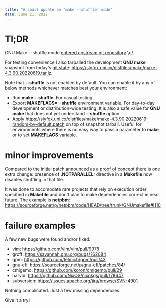 ```yaml
---
title: "A small update on 'make --shuffle' mode"
date: June 21, 2022
---
```


# Tl;DR

GNU Make \-\-shuffle mode [entered upstream git repository](https://git.savannah.gnu.org/cgit/make.git/commit/?id=621d3196fae94e9006a7e9c5ffdaf5ec209bf832) \\o/.

For testing convenience I also tarballed the development **GNU make**
snapshot from today's [git state](https://git.savannah.gnu.org/cgit/make.git/commit/?id=84ed34ba5a32dd52600c756445f3724c9e23cf95):
<https://slyfox.uni.cx/distfiles/make/make-4.3.90.20220619.tar.lz>.

Note that **\-\-shuffle** is not enabled by default. You can enable it
by any of below methods whichever matches best your environment:

- Run **make \-\-shuffle**. For casual testing.
- Export **MAKEFLAGS=\-\-shuffle** environment variable. For day-to-day
  development or distribution-wide testing. It is also a safe value
  for **GNU make** that does not yet understand **\-\-shuffle** option.
- Apply <https://slyfox.uni.cx/distfiles/make/make-4.3.90.20220619-random-by-default.patch>
  on top of snapshot tarball. Useful for environments where there is no
  easy way to pass a parameter to **make** or to set **MAKEFLAGS**
  variable.

# minor improvements

Compared to the initial patch announced as a
[proof of concept](/posts/238-new-make-shuffle-mode.html)
there is one extra change: presence of **.NOTPARALLEL:** directive
in a **Makefile** now disables shuffling in that file.

It was done to accomodate rare projects that rely on execution order
specified in **Makefile** and don't plan to make dependencies correct
in near future. The example is **netpbm**:
<https://sourceforge.net/p/netpbm/code/HEAD/tree/trunk/GNUmakefile#l110>

# failure examples

A few new bugs were found and/or fixed:

- vim: <https://github.com/vim/vim/pull/9978>
- groff: <https://savannah.gnu.org/bugs/?62084>
- gpm: <https://github.com/telmich/gpm/pull/43>
- gnu-efi: <https://sourceforge.net/p/gnu-efi/patches/84/>
- cmigemo: <https://github.com/koron/cmigemo/pull/29>
- harvid: <https://github.com/NixOS/nixpkgs/pull/178647>
- subversion: <https://issues.apache.org/jira/browse/SVN-4901>

Nothing complicated. Just a few missing dependencies.

Give it a try!
